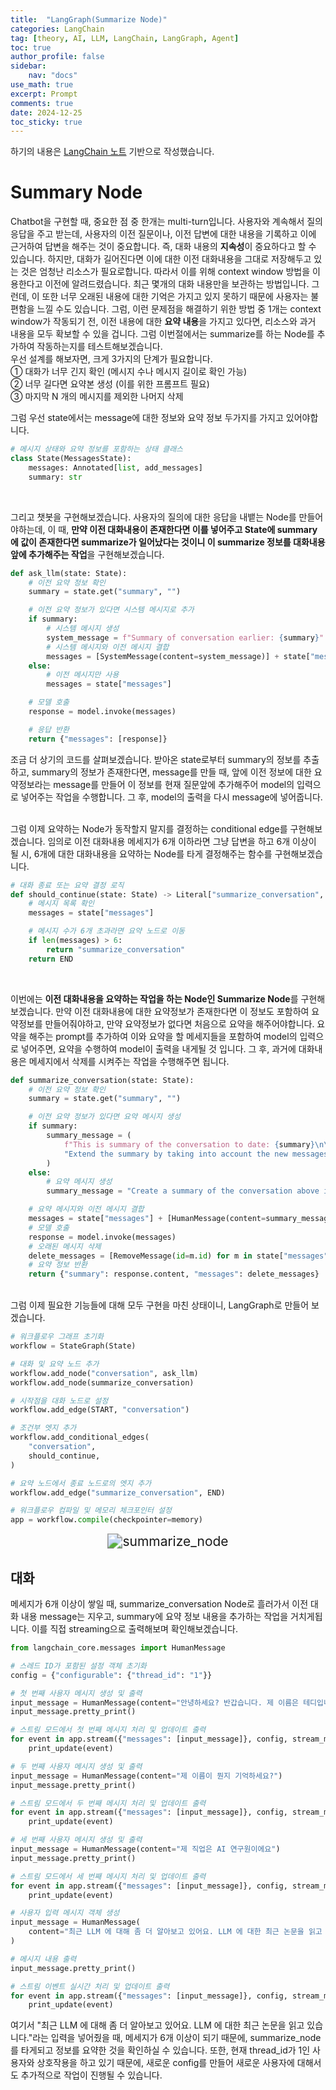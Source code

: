 ```yaml
---
title:  "LangGraph(Summarize Node)"
categories: LangChain
tag: [theory, AI, LLM, LangChain, LangGraph, Agent]
toc: true
author_profile: false
sidebar:
    nav: "docs"
use_math: true
excerpt: Prompt
comments: true
date: 2024-12-25
toc_sticky: true
---
```

하기의 내용은 <a href="https://wikidocs.net/233801" target="_blank">LangChain 노트</a> 기반으로 작성했습니다.

# Summary Node
Chatbot을 구현할 때, 중요한 점 중 한개는 multi-turn입니다. 사용자와 계속해서 질의 응답을 주고 받는데, 사용자의 이전 질문이나, 이전 답변에 대한 내용을 기록하고 이에 근거하여 답변을 해주는 것이 중요합니다. 즉, 대화 내용의 **지속성**이 중요하다고 할 수 있습니다. 하지만, 대화가 길어진다면 이에 대한 이전 대화내용을 그대로 저장해두고 있는 것은 엄청난 리소스가 필요로합니다. 따라서 이를 위해 context window 방법을 이용한다고 이전에 알려드렸습니다. 최근 몇개의 대화 내용만을 보관하는 방법입니다. 그런데, 이 또한 너무 오래된 내용에 대한 기억은 가지고 있지 못하기 때문에 사용자는 불편함을 느낄 수도 있습니다. 그럼, 이런 문제점을 해결하기 위한 방법 중 1개는 context window가 작동되기 전, 이전 내용에 대한 **요약 내용**을 가지고 있다면, 리소스와 과거 내용을 모두 확보할 수 있을 겁니다. 그럼 이번절에서는 summarize를 하는 Node를 추가하여 작동하는지를 테스트해보겠습니다.   
우선 설계를 해보자면, 크게 3가지의 단계가 필요합니다.   
① 대화가 너무 긴지 확인 (메시지 수나 메시지 길이로 확인 가능)   
② 너무 길다면 요약본 생성 (이를 위한 프롬프트 필요)  
③ 마지막 N 개의 메시지를 제외한 나머지 삭제  

그럼 우선 state에서는 message에 대한 정보와 요약 정보 두가지를 가지고 있어야합니다.   
```python
# 메시지 상태와 요약 정보를 포함하는 상태 클래스
class State(MessagesState):
    messages: Annotated[list, add_messages]
    summary: str
```

<br>

그리고 챗봇을 구현해보겠습니다. 사용자의 질의에 대한 응답을 내뱉는 Node를 만들어야하는데, 이 때, **만약 이전 대화내용이 존재한다면 이를 넣어주고 State에 summary에 값이 존재한다면 summarize가 일어났다는 것이니 이 summarize 정보를 대화내용 앞에 추가해주는 작업**을 구현해보겠습니다.   
```python
def ask_llm(state: State):
    # 이전 요약 정보 확인
    summary = state.get("summary", "")

    # 이전 요약 정보가 있다면 시스템 메시지로 추가
    if summary:
        # 시스템 메시지 생성
        system_message = f"Summary of conversation earlier: {summary}"
        # 시스템 메시지와 이전 메시지 결합
        messages = [SystemMessage(content=system_message)] + state["messages"]
    else:
        # 이전 메시지만 사용
        messages = state["messages"]

    # 모델 호출
    response = model.invoke(messages)

    # 응답 반환
    return {"messages": [response]}
```

조금 더 상기의 코드를 살펴보겠습니다. 받아온 state로부터 summary의 정보를 추출하고, summary의 정보가 존재한다면, message를 만들 때, 앞에 이전 정보에 대한 요약정보라는 message를 만들어 이 정보를 현재 질문앞에 추가해주어 model의 입력으로 넣어주는 작업을 수행합니다. 그 후, model의 출력을 다시 message에 넣어줍니다.   

<br>
그럼 이제 요약하는 Node가 동작할지 말지를 결정하는 conditional edge를 구현해보겠습니다. 임의로 이전 대화내용 메세지가 6개 이하라면 그냥 답변을 하고 6개 이상이 될 시, 6개에 대한 대화내용을 요약하는 Node를 타게 결정해주는 함수를 구현해보겠습니다.   

```python
# 대화 종료 또는 요약 결정 로직
def should_continue(state: State) -> Literal["summarize_conversation", END]:
    # 메시지 목록 확인
    messages = state["messages"]

    # 메시지 수가 6개 초과라면 요약 노드로 이동
    if len(messages) > 6:
        return "summarize_conversation"
    return END
```

<br>

이번에는 **이전 대화내용을 요약하는 작업을 하는 Node인 Summarize Node**를 구현해보겠습니다. 만약 이전 대화내용에 대한 요약정보가 존재한다면 이 정보도 포함하여 요약정보를 만들어줘야하고, 만약 요약정보가 없다면 처음으로 요약을 해주어야합니다. 요약을 해주는 prompt를 추가하여 이와 요약을 할 메세지들을 포함하여 model의 입력으로 넣어주면, 요약을 수행하여 model이 출력을 내게될 것 입니다. 그 후, 과거에 대화내용은 메세지에서 삭제를 시켜주는 작업을 수행해주면 됩니다.   
```python
def summarize_conversation(state: State):
    # 이전 요약 정보 확인
    summary = state.get("summary", "")

    # 이전 요약 정보가 있다면 요약 메시지 생성
    if summary:
        summary_message = (
            f"This is summary of the conversation to date: {summary}\n\n"
            "Extend the summary by taking into account the new messages above in Korean:"
        )
    else:
        # 요약 메시지 생성
        summary_message = "Create a summary of the conversation above in Korean:"

    # 요약 메시지와 이전 메시지 결합
    messages = state["messages"] + [HumanMessage(content=summary_message)]
    # 모델 호출
    response = model.invoke(messages)
    # 오래된 메시지 삭제
    delete_messages = [RemoveMessage(id=m.id) for m in state["messages"][:-2]]
    # 요약 정보 반환
    return {"summary": response.content, "messages": delete_messages}
```   
<br>
그럼 이제 필요한 기능들에 대해 모두 구현을 마친 상태이니, LangGraph로 만들어 보겠습니다.   

```python
# 워크플로우 그래프 초기화
workflow = StateGraph(State)

# 대화 및 요약 노드 추가
workflow.add_node("conversation", ask_llm)
workflow.add_node(summarize_conversation)

# 시작점을 대화 노드로 설정
workflow.add_edge(START, "conversation")

# 조건부 엣지 추가
workflow.add_conditional_edges(
    "conversation",
    should_continue,
)

# 요약 노드에서 종료 노드로의 엣지 추가
workflow.add_edge("summarize_conversation", END)

# 워크플로우 컴파일 및 메모리 체크포인터 설정
app = workflow.compile(checkpointer=memory)
```

<div style="text-align : center;">
<img src="../../../assets/images/LangChain/2024-12-25-langgraph6/summarize_node.jpeg" alt="summarize_node" style="zoom:150%;" />    
</div>   

## 대화
메세지가 6개 이상이 쌓일 때, summarize_conversation Node로 흘러가서 이전 대화 내용 message는 지우고, summary에 요약 정보 내용을 추가하는 작업을 거치게됩니다. 이를 직접 streaming으로 출력해보며 확인해보겠습니다.   
```python
from langchain_core.messages import HumanMessage

# 스레드 ID가 포함된 설정 객체 초기화
config = {"configurable": {"thread_id": "1"}}

# 첫 번째 사용자 메시지 생성 및 출력
input_message = HumanMessage(content="안녕하세요? 반갑습니다. 제 이름은 테디입니다.")
input_message.pretty_print()

# 스트림 모드에서 첫 번째 메시지 처리 및 업데이트 출력
for event in app.stream({"messages": [input_message]}, config, stream_mode="updates"):
    print_update(event)

# 두 번째 사용자 메시지 생성 및 출력
input_message = HumanMessage(content="제 이름이 뭔지 기억하세요?")
input_message.pretty_print()

# 스트림 모드에서 두 번째 메시지 처리 및 업데이트 출력
for event in app.stream({"messages": [input_message]}, config, stream_mode="updates"):
    print_update(event)

# 세 번째 사용자 메시지 생성 및 출력
input_message = HumanMessage(content="제 직업은 AI 연구원이에요")
input_message.pretty_print()

# 스트림 모드에서 세 번째 메시지 처리 및 업데이트 출력
for event in app.stream({"messages": [input_message]}, config, stream_mode="updates"):
    print_update(event)

# 사용자 입력 메시지 객체 생성
input_message = HumanMessage(
    content="최근 LLM 에 대해 좀 더 알아보고 있어요. LLM 에 대한 최근 논문을 읽고 있습니다."
)

# 메시지 내용 출력
input_message.pretty_print()

# 스트림 이벤트 실시간 처리 및 업데이트 출력
for event in app.stream({"messages": [input_message]}, config, stream_mode="updates"):
    print_update(event)
```

여기서 "최근 LLM 에 대해 좀 더 알아보고 있어요. LLM 에 대한 최근 논문을 읽고 있습니다."라는 입력을 넣어줬을 때, 메세지가 6개 이상이 되기 때문에, summarize_node를 타게되고 정보를 요약한 것을 확인하실 수 있습니다. 또한, 현재 thread_id가 1인 사용자와 상호작용을 하고 있기 때문에, 새로운 config를 만들어 새로운 사용자에 대해서도 추가적으로 작업이 진행될 수 있습니다.   
